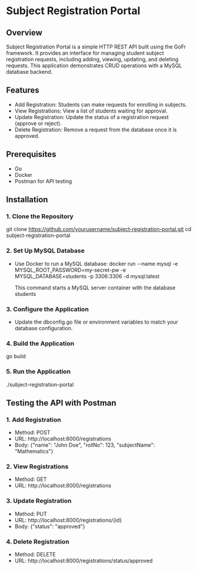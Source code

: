 # Subject Registration Portal

## Overview

Subject Registration Portal is a simple HTTP REST API built using the GoFr framework. It provides an interface for managing student subject registration requests, including adding, viewing, updating, and deleting requests. This application demonstrates CRUD operations with a MySQL database backend.

## Features

- Add Registration: Students can make requests for enrolling in subjects.
- View Registrations: View a list of students waiting for approval.
- Update Registration: Update the status of a registration request (approve or reject).
- Delete Registration: Remove a request from the database once it is approved.

## Prerequisites

- Go 
- Docker
- Postman for API testing

## Installation

### 1. Clone the Repository

git clone https://github.com/yourusername/subject-registration-portal.git
cd subject-registration-portal

### 2. Set Up MySQL Database

- Use Docker to run a MySQL database:
  docker run --name mysql -e MYSQL_ROOT_PASSWORD=my-secret-pw -e MYSQL_DATABASE=students -p 3306:3306 -d mysql:latest

  This command starts a MySQL server container with the database students

### 3. Configure the Application

- Update the dbconfig.go file or environment variables to match your database configuration.

### 4. Build the Application

go build

### 5. Run the Application

./subject-registration-portal

## Testing the API with Postman

### 1. Add Registration
   
- Method: POST
- URL: http://localhost:8000/registrations
- Body: {"name": "John Doe", "rollNo": 123, "subjectName": "Mathematics"}

### 2. View Registrations
   
- Method: GET
- URL: http://localhost:8000/registrations

### 3. Update Registration
   
- Method: PUT
- URL: http://localhost:8000/registrations/{id}
- Body: {"status": "approved"}

### 4. Delete Registration

- Method: DELETE
- URL: http://localhost:8000/registrations/status/approved
